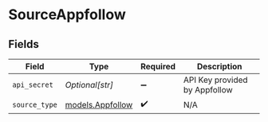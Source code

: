 # SourceAppfollow


## Fields

| Field                                      | Type                                       | Required                                   | Description                                |
| ------------------------------------------ | ------------------------------------------ | ------------------------------------------ | ------------------------------------------ |
| `api_secret`                               | *Optional[str]*                            | :heavy_minus_sign:                         | API Key provided by Appfollow              |
| `source_type`                              | [models.Appfollow](../models/appfollow.md) | :heavy_check_mark:                         | N/A                                        |